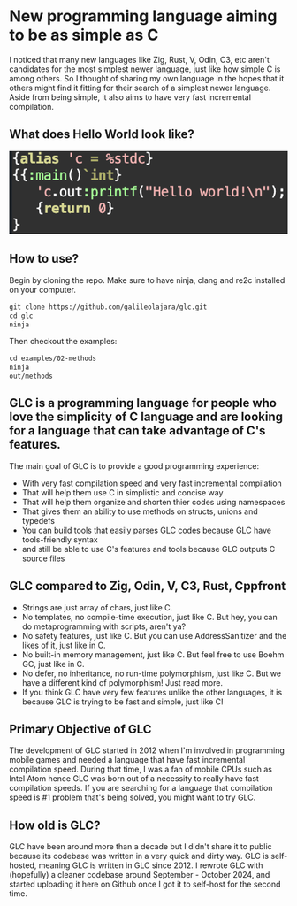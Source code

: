 # New programming language aiming to be as simple as C
I noticed that many new languages like Zig, Rust, V, Odin, C3, etc aren't candidates for the most simplest newer language, just like how simple C is among others. So I thought of sharing my own language in the hopes that it others might find it fitting for their search of a simplest newer language. Aside from being simple, it also aims to have very fast incremental compilation.

What does Hello World look like?
-
![hello](/images/helloworld.png)

How to use?
-
Begin by cloning the repo. Make sure to have ninja, clang and re2c installed on your computer.
```
git clone https://github.com/galileolajara/glc.git
cd glc
ninja
```
Then checkout the examples:
```
cd examples/02-methods
ninja
out/methods
```

GLC is a programming language for people who love the simplicity of C language and are looking for a language that can take advantage of C's features.
-
The main goal of GLC is to provide a good programming experience:
- With very fast compilation speed and very fast incremental compilation
- That will help them use C in simplistic and concise way
- That will help them organize and shorten thier codes using namespaces
- That gives them an ability to use methods on structs, unions and typedefs
- You can build tools that easily parses GLC codes because GLC have tools-friendly syntax
- and still be able to use C's features and tools because GLC outputs C source files

GLC compared to Zig, Odin, V, C3, Rust, Cppfront
-
- Strings are just array of chars, just like C.
- No templates, no compile-time execution, just like C. But hey, you can do metaprogramming with scripts, aren't ya?
- No safety features, just like C. But you can use AddressSanitizer and the likes of it, just like in C.
- No built-in memory management, just like C. But feel free to use Boehm GC, just like in C.
- No defer, no inheritance, no run-time polymorphism, just like C. But we have a different kind of polymorphism! Just read more.
- If you think GLC have very few features unlike the other languages, it is because GLC is trying to be fast and simple, just like C!

Primary Objective of GLC
-
The development of GLC started in 2012 when I'm involved in programming mobile games and needed a language that have fast incremental compilation speed.
During that time, I was a fan of mobile CPUs such as Intel Atom hence GLC was born out of a necessity to really have fast compilation speeds.
If you are searching for a language that compilation speed is #1 problem that's being solved, you might want to try GLC.

How old is GLC?
-
GLC have been around more than a decade but I didn't share it to public because its codebase was written in a very quick and dirty way.
GLC is self-hosted, meaning GLC is written in GLC since 2012. I rewrote GLC with (hopefully) a cleaner codebase around September - October 2024,
and started uploading it here on Github once I got it to self-host for the second time.
